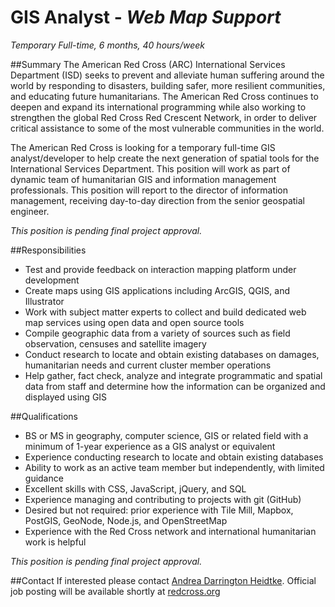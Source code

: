 GIS Analyst - *Web Map Support*
========
*Temporary Full-time, 6 months, 40 hours/week*

##Summary
The American Red Cross (ARC) International Services Department (ISD) seeks to prevent and alleviate human suffering around the world by responding to disasters, building safer, more resilient communities, and educating future humanitarians. The American Red Cross continues to deepen and expand its international programming while also working to strengthen the global Red Cross Red Crescent Network, in order to deliver critical assistance to some of the most vulnerable communities in the world.

The American Red Cross is looking for a temporary full-time GIS analyst/developer to help create the next generation of spatial tools for the International Services Department.  This position will work as part of dynamic team of humanitarian GIS and information management professionals.  This position will report to the director of information management, receiving day-to-day direction from the senior geospatial engineer.

*This position is pending final project approval.*

##Responsibilities
- Test and provide feedback on interaction mapping platform under development
- Create maps using GIS applications including ArcGIS, QGIS, and Illustrator
- Work with subject matter experts to collect and build dedicated web map services using open data and open source tools
- Compile geographic data from a variety of sources such as field observation, censuses and satellite imagery
- Conduct research to locate and obtain existing databases on damages, humanitarian needs and current cluster member operations
- Help gather, fact check, analyze and integrate programmatic and spatial data from staff and determine how the information can be organized and displayed using GIS

##Qualifications
- BS or MS in geography, computer science, GIS or related field with a minimum of 1-year experience as a GIS analyst or equivalent
- Experience conducting research to locate and obtain existing databases
- Ability to work as an active team member but independently, with limited guidance
- Excellent skills with CSS, JavaScript, jQuery, and SQL
- Experience managing and contributing to projects with git (GitHub)
- Desired but not required:  prior experience with Tile Mill, Mapbox, PostGIS, GeoNode, Node.js, and OpenStreetMap
- Experience with the Red Cross network and international humanitarian work is helpful

*This position is pending final project approval.*

##Contact
If interested please contact [Andrea Darrington Heidtke](mailto://andrea.darringtonheidtke@redcross.org). Official job posting will be available shortly at [redcross.org](https://www.americanredcross.apply2jobs.com/ProfExt/index.cfm?fuseaction=mExternal.showJob&RID=42934&CurrentPage=1)
